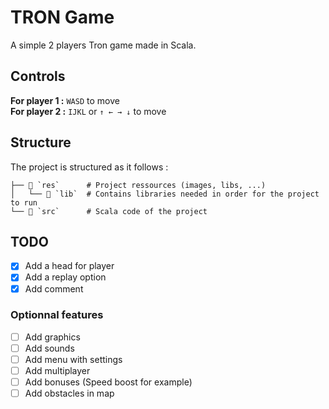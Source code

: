 # TRON Game
A simple 2 players Tron game made in Scala.

## Controls
**For player 1 :** `WASD` to move  
**For player 2 :** `IJKL` or `↑ ← → ↓` to move

## Structure
The project is structured as it follows :
```
├── 📁 `res`      # Project ressources (images, libs, ...)
│   └── 📁 `lib`  # Contains libraries needed in order for the project to run
└── 📁 `src`      # Scala code of the project 
```

## TODO
- [x] Add a head for player
- [x] Add a replay option
- [x] Add comment

### Optionnal features
- [ ] Add graphics
- [ ] Add sounds
- [ ] Add menu with settings
- [ ] Add multiplayer
- [ ] Add bonuses (Speed boost for example)
- [ ] Add obstacles in map